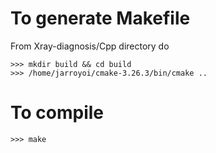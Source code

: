 # To generate Makefile
From Xray-diagnosis/Cpp directory do
```
>>> mkdir build && cd build
>>> /home/jarroyoi/cmake-3.26.3/bin/cmake ..
```

# To compile
```
>>> make
```